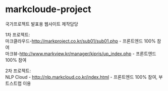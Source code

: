 # markcloude-project
국가프로젝트 발표용 웹사이트 제작담당

1차 프로젝트: <br>
마크클라우드-http://markproject.co.kr/sub01/sub01.php -  프론트엔드 100% 참여 <br>
마크뷰-http://www.markview.kr/manager/kipris/up_index.php - 프론트엔드 100% 참여<br>

2차 프로젝트: <br>
NLP Cloud - http://nlp.markcloud.co.kr/index.html - 프론트엔드 100% 참여, 부트스트랩 이용
